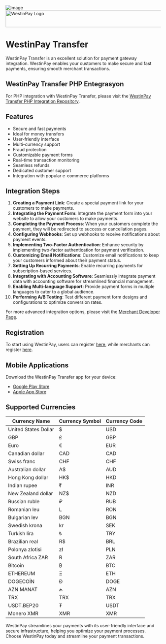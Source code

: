 <img class="w-75" src="https://i.ibb.co/2KbqLG2/Westin-Pay.png" alt="image">
<a href="https://westinpay.com/testpayment.html" target="_blank">
    <img width="543" height="55" src="https://westinpay.com/img.png" alt="WestinPay Logo">
</a>

# WestinPay Transfer

WestinPay Transfer is an excellent solution for payment gateway integration. WestinPay enables your customers to make secure and fast payments, ensuring smooth merchant transactions.

## WestinPay Transfer PHP Entegrasyon

For PHP integration with WestinPay Transfer, please visit the [WestinPay Transfer PHP Integration Repository](https://github.com/westinpay-com/API).

## Features

- Secure and fast payments
- Ideal for money transfers
- User-friendly interface
- Multi-currency support
- Fraud protection
- Customizable payment forms
- Real-time transaction monitoring
- Seamless refunds
- Dedicated customer support
- Integration with popular e-commerce platforms

## Integration Steps

1. **Creating a Payment Link**: Create a special payment link for your customers to make payments.
2. **Integrating the Payment Form**: Integrate the payment form into your website to allow your customers to make payments.
3. **Completing the Payment Process**: When your customers complete the payment, they will be redirected to success or cancellation pages.
4. **Configuring Webhooks**: Set up webhooks to receive notifications about payment events.
5. **Implementing Two-Factor Authentication**: Enhance security by implementing two-factor authentication for payment verification.
6. **Customizing Email Notifications**: Customize email notifications to keep your customers informed about their payment status.
7. **Setting Up Recurring Payments**: Enable recurring payments for subscription-based services.
8. **Integrating with Accounting Software**: Seamlessly integrate payment data with accounting software for streamlined financial management.
9. **Enabling Multi-language Support**: Provide payment forms in multiple languages to cater to a global audience.
10. **Performing A/B Testing**: Test different payment form designs and configurations to optimize conversion rates.

For more advanced integration options, please visit the [Merchant Developer Page](https://westinpay.com/api/documentation#currency).

## Registration

To start using WestinPay, users can register [here](https://westinpay.com/user/register), while merchants can register [here](https://westinpay.com/merchant).

## Mobile Applications

Download the WestinPay Transfer app for your device:
- [Google Play Store](https://play.google.com/store/apps/details?id=com.westinpaytransfer.app)
- [Apple App Store](https://apps.apple.com/gb/app/westinpay-transfer/id6470148207?platform=iphone)

## Supported Currencies

| Currency Name        | Currency Symbol | Currency Code |
|----------------------|-----------------|---------------|
| United States Dollar | $               | USD           |
| GBP                  | £               | GBP           |
| Euro                 | €               | EUR           |
| Canadian dollar      | CAD             | CAD           |
| Swiss franc          | CHF             | CHF           |
| Australian dollar    | A$              | AUD           |
| Hong Kong dollar     | HK$             | HKD           |
| Indian rupee         | ₹               | INR           |
| New Zealand dollar   | NZ$             | NZD           |
| Russian ruble        | ₽               | RUB           |
| Romanian leu         | L               | RON           |
| Bulgarian lev        | BGN             | BGN           |
| Swedish krona        | kr              | SEK           |
| Turkish lira         | ₺               | TRY           |
| Brazilian real       | R$              | BRL           |
| Polonya zlotisi      | zł              | PLN           |
| South Africa ZAR     | R               | ZAR           |
| Bitcoin              | ₿               | BTC           |
| ETHEREUM             | Ξ               | ETH           |
| DOGECOİN             | Ð               | DOGE          |
| AZN MANAT            | ₼               | AZN           |
| TRX                  | TRX             | TRX           |
| USDT.BEP20           | ₮               | USDT          |
| Monero XMR           | XMR             | XMR           |

WestinPay streamlines your payments with its user-friendly interface and secure infrastructure, helping you optimize your payment processes. Choose WestinPay today and streamline your payment transactions.
